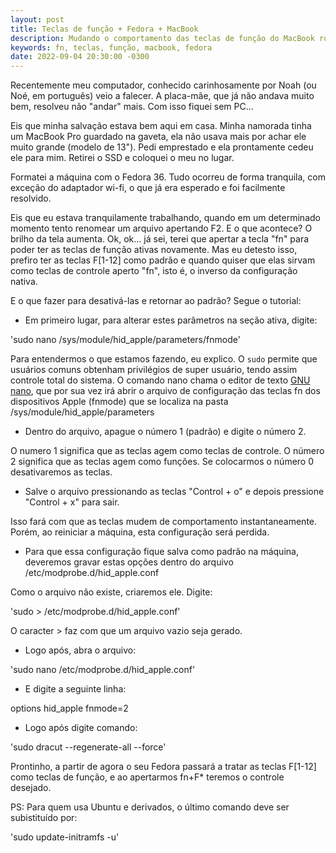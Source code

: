 ```yaml
---
layout: post
title: Teclas de função + Fedora + MacBook
description: Mudando o comportamento das teclas de função do MacBook rodando Fedora 36.
keywords: fn, teclas, função, macbook, fedora
date: 2022-09-04 20:30:00 -0300
---
```


Recentemente meu computador, conhecido carinhosamente por Noah (ou Noé, em português) veio a falecer. A placa-mãe, que já não andava muito bem, resolveu não "andar" mais. Com isso fiquei sem PC...

Eis que minha salvação estava bem aqui em casa. Minha namorada tinha um MacBook Pro guardado na gaveta, ela não usava mais por achar ele muito grande (modelo de 13"). Pedi emprestado e ela prontamente cedeu ele para mim. Retirei o SSD e coloquei o meu no lugar.

Formatei a máquina com o Fedora 36. Tudo ocorreu de forma tranquila, com exceção do adaptador wi-fi, o que já era esperado e foi facilmente resolvido.

Eis que eu estava tranquilamente trabalhando, quando em um determinado momento tento renomear um arquivo apertando F2. E o que acontece? O brilho da tela aumenta. Ok, ok... já sei, terei que apertar a tecla "fn" para poder ter as teclas de função ativas novamente. Mas eu detesto isso, prefiro ter as teclas F[1-12] como padrão e quando quiser que elas sirvam como teclas de controle aperto "fn", isto é, o inverso da configuração nativa.

E o que fazer para desativá-las e retornar ao padrão? Segue o tutorial:

* Em primeiro lugar, para alterar estes parâmetros na seção ativa, digite:

'sudo nano /sys/module/hid_apple/parameters/fnmode'

Para entendermos o que estamos fazendo, eu explico. O `sudo` permite que usuários comuns obtenham privilégios de super usuário, tendo assim controle total do sistema.
O comando nano chama o editor de texto [GNU nano](https://pt.wikipedia.org/wiki/GNU_nano_(editor_de_texto)), que por sua vez irá abrir o arquivo de configuração das teclas fn dos dispositivos Apple (fnmode) que se localiza na pasta /sys/module/hid_apple/parameters

* Dentro do arquivo, apague o número 1 (padrão) e digite o número 2.

O numero 1 significa que as teclas agem como teclas de controle. O número 2 significa que as teclas agem como funções. Se colocarmos o número 0 desativaremos as teclas.

* Salve o arquivo pressionando as teclas "Control + o" e depois pressione "Control + x" para sair.

Isso fará com que as teclas mudem de comportamento instantaneamente. Porém, ao reiniciar a máquina, esta configuração será perdida.

* Para que essa configuração fique salva como padrão na máquina, deveremos gravar estas opções dentro do arquivo /etc/modprobe.d/hid_apple.conf

Como o arquivo não existe, criaremos ele. Digite:

'sudo > /etc/modprobe.d/hid_apple.conf'

O caracter > faz com que um arquivo vazio seja gerado.

* Logo após, abra o arquivo:

'sudo nano /etc/modprobe.d/hid_apple.conf'

* E digite a seguinte linha:

options hid_apple fnmode=2

* Logo após digite comando:

'sudo dracut --regenerate-all --force'

Prontinho, a partir de agora o seu Fedora passará a tratar as teclas F[1-12] como teclas de função, e ao apertarmos fn+F* teremos o controle desejado.

PS: Para quem usa Ubuntu e derivados, o último comando deve ser subistituído por:

'sudo update-initramfs -u'


